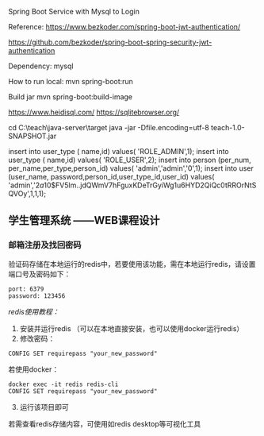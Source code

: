 Spring Boot Service with Mysql to Login

Reference:
https://www.bezkoder.com/spring-boot-jwt-authentication/

https://github.com/bezkoder/spring-boot-spring-security-jwt-authentication

Dependency:
mysql

How to run local:
mvn spring-boot:run

Build jar
mvn spring-boot:build-image

https://www.heidisql.com/
https://sqlitebrowser.org/

cd C:\teach\java-server\target
java -jar -Dfile.encoding=utf-8 teach-1.0-SNAPSHOT.jar


insert into user_type ( name,id) values( 'ROLE_ADMIN',1);
insert into user_type ( name,id) values( 'ROLE_USER',2);
insert into person (per_num, per_name,per_type,person_id) values( 'admin','admin','0',1);
insert into user (user_name, password,person_id,user_type_id,user_id) values( 'admin','$2a$10$FV5lm..jdQWmV7hFguxKDeTrGyiWg1u6HYD2QiQc0tRROrNtSQVOy',1,1,1);

## 学生管理系统 ——WEB课程设计

### 邮箱注册及找回密码
验证码存储在本地运行的redis中，若要使用该功能，需在本地运行redis，请设置端口号及密码如下：
```
port: 6379
password: 123456
```
*redis使用教程：*
1. 安装并运行redis （可以在本地直接安装，也可以使用docker运行redis）
2. 修改密码：
```shell
CONFIG SET requirepass "your_new_password"
```
若使用docker：
```shell
docker exec -it redis redis-cli
CONFIG SET requirepass "your_new_password"
```
3. 运行该项目即可

若需查看redis存储内容，可使用如redis desktop等可视化工具
